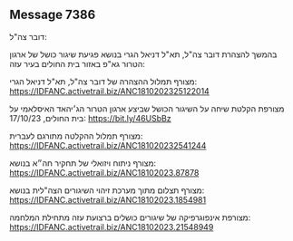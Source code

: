 ## Message 7386

דובר צה"ל:

בהמשך להצהרת דובר צה"ל, תא"ל דניאל הגרי בנושא פגיעת שיגור כושל של ארגון הטרור גא"פ באזור בית החולים בעיר עזה:

מצורף תמלול ההצהרה של דובר צה"ל, תא"ל דניאל הגרי: https://IDFANC.activetrail.biz/ANC1810202325122014

מצורפת הקלטת שיחה על השיגור הכושל שביצע ארגון הטרור הג׳יהאד האיסלאמי על בית החולים, 17/10/23: https://bit.ly/46USbBz

מצורף תמלול ההקלטה מתורגם לעברית: https://IDFANC.activetrail.biz/ANC181020232541244

מצורף ניתוח ויזואלי של תחקיר חה״א בנושא: https://IDFANC.activetrail.biz/ANC18102023.87878

מצורף תצלום מתוך מערכת זיהוי השיגורים הצה"לית בנושא: https://IDFANC.activetrail.biz/ANC18102023.1854981

מצורפת אינפוגרפיקה של שיגורים כושלים ברצועת עזה מתחילת המלחמה: https://IDFANC.activetrail.biz/ANC18102023.21548949

